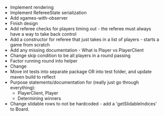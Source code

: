 * Implement rendering
* Implement RefereeState serialization
* Add xgames-with-observer
* Finish design
* Add referee checks for players timing out - the referee must always have a way to take back control
* Add a constructor for referee that just takes in a list of players - starts a game from scratch
* Add any missing documentation - What is Player vs PlayerClient
* Change skip condition to be all players in a round passing
* Factor running round into helper
* Change 
* Move int tests into separate package OR into test folder, and update maven build to reflect
* Purpose statements/documentation for (really just go through everything):
  * PlayerClient, Player
  * Determining winners
* Change slidable rows to not be hardcoded - add a 'getSlidableIndices' to Board.